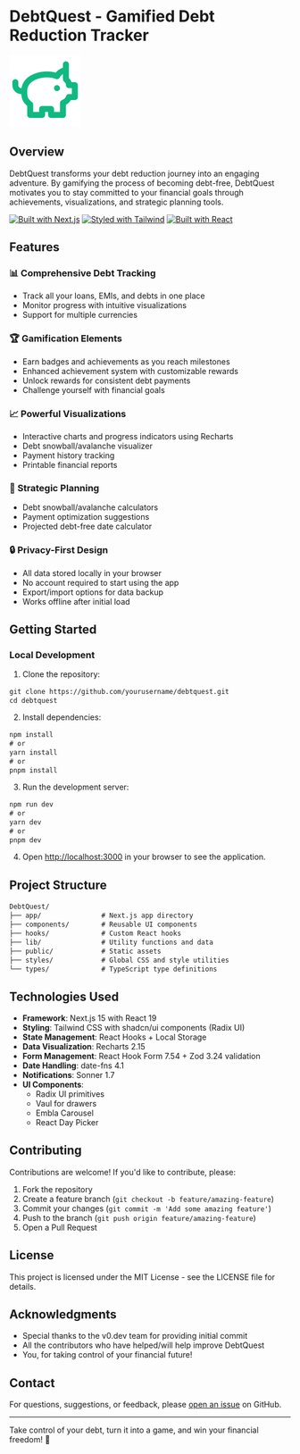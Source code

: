 # DebtQuest - Gamified Debt Reduction Tracker

![DebtQuest Logo](public/favicon.svg)

## Overview

DebtQuest transforms your debt reduction journey into an engaging adventure. By gamifying the process of becoming debt-free, DebtQuest motivates you to stay committed to your financial goals through achievements, visualizations, and strategic planning tools.

[![Built with Next.js](https://img.shields.io/badge/Built%20with-Next.js%2015-black?style=for-the-badge&logo=next.js)](https://nextjs.org/)
[![Styled with Tailwind](https://img.shields.io/badge/Styled%20with-Tailwind-38B2AC?style=for-the-badge&logo=tailwind-css)](https://tailwindcss.com/)
[![Built with React](https://img.shields.io/badge/Built%20with-React%2019-61DAFB?style=for-the-badge&logo=react)](https://react.dev/)

## Features

### 📊 Comprehensive Debt Tracking
- Track all your loans, EMIs, and debts in one place
- Monitor progress with intuitive visualizations
- Support for multiple currencies

### 🏆 Gamification Elements
- Earn badges and achievements as you reach milestones
- Enhanced achievement system with customizable rewards
- Unlock rewards for consistent debt payments
- Challenge yourself with financial goals

### 📈 Powerful Visualizations
- Interactive charts and progress indicators using Recharts
- Debt snowball/avalanche visualizer
- Payment history tracking
- Printable financial reports

### 🧮 Strategic Planning
- Debt snowball/avalanche calculators
- Payment optimization suggestions
- Projected debt-free date calculator

### 🔒 Privacy-First Design
- All data stored locally in your browser
- No account required to start using the app
- Export/import options for data backup
- Works offline after initial load

## Getting Started



### Local Development

1. Clone the repository:
```
git clone https://github.com/yourusername/debtquest.git
cd debtquest
```

2. Install dependencies:
```
npm install
# or
yarn install
# or
pnpm install
```

3. Run the development server:
```
npm run dev
# or
yarn dev
# or
pnpm dev
```

4. Open [http://localhost:3000](http://localhost:3000) in your browser to see the application.

## Project Structure

```
DebtQuest/
├── app/               # Next.js app directory
├── components/        # Reusable UI components
├── hooks/             # Custom React hooks
├── lib/               # Utility functions and data
├── public/            # Static assets
├── styles/            # Global CSS and style utilities
└── types/             # TypeScript type definitions
```

## Technologies Used

- **Framework**: Next.js 15 with React 19
- **Styling**: Tailwind CSS with shadcn/ui components (Radix UI)
- **State Management**: React Hooks + Local Storage
- **Data Visualization**: Recharts 2.15
- **Form Management**: React Hook Form 7.54 + Zod 3.24 validation
- **Date Handling**: date-fns 4.1
- **Notifications**: Sonner 1.7
- **UI Components**:
  - Radix UI primitives
  - Vaul for drawers
  - Embla Carousel
  - React Day Picker

## Contributing

Contributions are welcome! If you'd like to contribute, please:

1. Fork the repository
2. Create a feature branch (`git checkout -b feature/amazing-feature`)
3. Commit your changes (`git commit -m 'Add some amazing feature'`)
4. Push to the branch (`git push origin feature/amazing-feature`)
5. Open a Pull Request

## License

This project is licensed under the MIT License - see the LICENSE file for details.

## Acknowledgments

- Special thanks to the v0.dev team for providing initial commit
- All the contributors who have helped/will help improve DebtQuest
- You, for taking control of your financial future!

## Contact

For questions, suggestions, or feedback, please [open an issue](https://github.com/ARMeeru/DebtQuest/issues/) on GitHub.

---

Take control of your debt, turn it into a game, and win your financial freedom! 🚀
